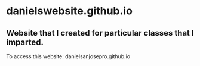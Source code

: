 # danielswebsite.github.io

## Website that I created for particular classes that I imparted.
To access this website:
danielsanjosepro.github.io
